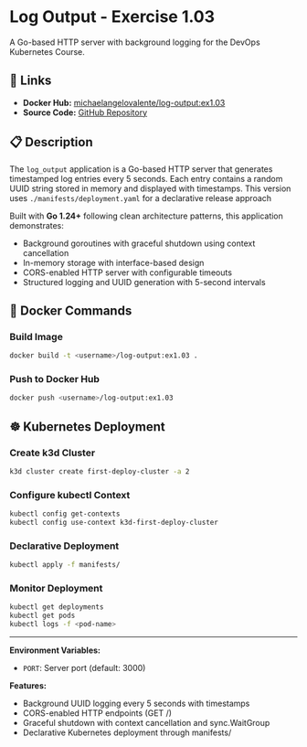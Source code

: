 # Log Output - Exercise 1.03

A Go-based HTTP server with background logging for the DevOps Kubernetes Course.

## 🔗 Links

- **Docker Hub:** [michaelangelovalente/log-output:ex1.03](https://hub.docker.com/r/michaelangelovalente/log-output)
- **Source Code:** [GitHub Repository](https://github.com/michaelangelovalente/devops-kubernetes-submissions)

## 📋 Description

The `log_output` application is a Go-based HTTP server that generates timestamped log entries every 5 seconds.
Each entry contains a random UUID string stored in memory and displayed with timestamps.
This version uses `./manifests/deployment.yaml` for a declarative release approach

Built with **Go 1.24+** following clean architecture patterns, this application demonstrates:
- Background goroutines with graceful shutdown using context cancellation
- In-memory storage with interface-based design
- CORS-enabled HTTP server with configurable timeouts
- Structured logging and UUID generation with 5-second intervals


## 🐳 Docker Commands

### Build Image
```bash
docker build -t <username>/log-output:ex1.03 .
```

### Push to Docker Hub
```bash
docker push <username>/log-output:ex1.03
```

## ☸️ Kubernetes Deployment

### Create k3d Cluster
```bash
k3d cluster create first-deploy-cluster -a 2
```

### Configure kubectl Context
```bash
kubectl config get-contexts
kubectl config use-context k3d-first-deploy-cluster
```

### Declarative Deployment
```bash
kubectl apply -f manifests/
```

### Monitor Deployment
```bash
kubectl get deployments
kubectl get pods
kubectl logs -f <pod-name>
```

---

**Environment Variables:**
- `PORT`: Server port (default: 3000)

**Features:**
- Background UUID logging every 5 seconds with timestamps
- CORS-enabled HTTP endpoints (GET /)
- Graceful shutdown with context cancellation and sync.WaitGroup
- Declarative Kubernetes deployment through manifests/

